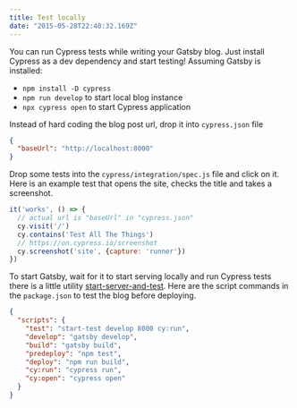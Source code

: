 ```yaml
---
title: Test locally
date: "2015-05-28T22:40:32.169Z"
---
```


You can run Cypress tests while writing your Gatsby blog. Just install Cypress as a dev dependency and start testing! Assuming Gatsby is installed:

- `npm install -D cypress`
- `npm run develop` to start local blog instance
- `npx cypress open` to start Cypress application

Instead of hard coding the blog post url, drop it into `cypress.json` file

```json
{
  "baseUrl": "http://localhost:8000"
}
```

Drop some tests into the `cypress/integration/spec.js` file and click on it. Here is an example test that opens the site, checks the title and takes a screenshot.

```js
it('works', () => {
  // actual url is "baseUrl" in "cypress.json"
  cy.visit('/')
  cy.contains('Test All The Things')
  // https://on.cypress.io/screenshot
  cy.screenshot('site', {capture: 'runner'})
})
```

To start Gatsby, wait for it to start serving locally and run Cypress tests there is a little utility [start-server-and-test](https://github.com/bahmutov/start-server-and-test). Here are the script commands in the `package.json` to test the blog before deploying.

```json
{
  "scripts": {
    "test": "start-test develop 8000 cy:run",
    "develop": "gatsby develop",
    "build": "gatsby build",
    "predeploy": "npm test",
    "deploy": "npm run build",
    "cy:run": "cypress run",
    "cy:open": "cypress open"
  }
}
```
